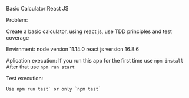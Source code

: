 Basic Calculator React JS 

Problem:

Create a basic calculator, using react js, use TDD principles and test coverage

Envirnment:
  node version 11.14.0
  react js version 16.8.6


Aplication execution:
  If you run this app for the first time use `npm install`
  After that use `npm run start`
  

Test execution:

	Use npm run test` or only `npm test`

